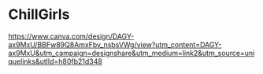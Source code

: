 # ChillGirls
https://www.canva.com/design/DAGY-ax9MxU/BBFw89Q8AmxFbv_nsbsVWg/view?utm_content=DAGY-ax9MxU&utm_campaign=designshare&utm_medium=link2&utm_source=uniquelinks&utlId=h80fb21d348
